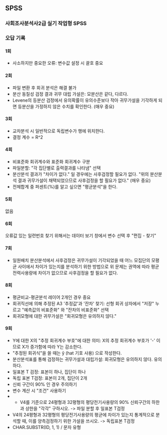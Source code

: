 ## SPSS

### 사회조사분석사2급 실기 작업형 SPSS
### 오답 기록

#### 1회
- 사소하지만 중요한 오류: 변수값 설정 시 괄호 중요

#### 2회
- 파일 변환 후 회귀 분석은 해결 불가
- 분산 동질성 검정 결과 귀무 대립 가설은: 모분산은 같다, 다르다.
- Levene의 등분산 검정에서 유의확률이 유의수준보다 작아 귀무가설을 기각하게 되면 등분산을 가정하지 않은 수치를 확인한다. (매우 중요)

#### 3회
- 교차분석 시 일반적으로 독립변수가 행에 위치한다.
- 결정 계수 = R^2

#### 4회
- 비표준화 회귀계수와 표준화 회귀계수 구분
- 파일분할: "각 집단별로 출력결과를 나타냄" 선택
- 분산분석 결과가 "차이가 없다." 일 경우에는 사후검정할 필요가 없다. 
"위의 분산분석 결과 귀무가설이 채택되었으므로 사후검정을 할 필요가 없다." (매우 중요)
- 전체합계 중 퍼센트(%)를 알고 싶으면 "평균분석"을 한다.

#### 5회
없음

#### 6회
오류값 있는 일련번호 찾기 위해서는 데이터 보기 창에서 변수 선택 후 "편집 - 찾기"

#### 7회
- 일원배치 분산분석에서 사후검정은 귀무가설이 기각되었을 때 어느 모집단의 모평균 사이에서 차이가 있는지를 분석하기 위한 방법으로 위 문제는 권역에 따라 평균전력사용량에 차이가 없으므로 사후검정을 할 필요가 없다.

#### 8회
- 평균비교-평균분석 레이어 2개인 경우 중요
- 회귀직선에 의해 추정된 A3 '추정값'과 '잔차' 찾기: 선형 회귀 상자에서 "저장" 누르고 "예측값의 비표준화" 와 "잔차의 비표준화" 선택
- 회귀모형에 대한 귀무가설은 "회귀모형은 유의하지 않다."

#### 9회
- Y에 대한 X의 "추정 회귀계수 부호"에 대한 의미: X의 추정 회귀계수 부호가 '-' 이므로 X가 증가함에 따라 Y는 감소한다. 
- "추정된 회귀식"을 쓸 때는 ŷ (hat 기호 사용) 으로 작성한다.
- 분산분석표를 통해 검정하는 귀무가설과 대립가설: 회귀모형은 유의하지 않다. 유의하다.
- 일표본 T 검정: 표본이 하나, 집단이 하나
- 독립 표본 T검정: 표본이 2개, 집단이 2개
- 신뢰 구간이 90% 인 경우 주의하기
- 변수 계산 시 "조건" 사용하기
- - V4를 기준으로 24평형과 32평형의 평당전기사용량의 90% 신뢰구간의 하한과 상한을 "각각" 구하시오. -> 파일 분할 후 일표본 T검정
- V4의 24평형과 32평형의 평당전기사용량의 평균에 차이가 있는지 통계적으로 분석할 때, 이를 양측검정하기 위한 가설을 쓰시오. -> 독립표본 T검정 
- CHAR.SUBSTR(ID, 1, 1) / 문자 유형

